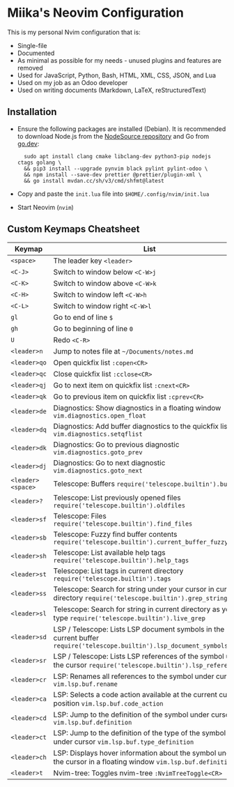 # Miika's Neovim Configuration

This is my personal Nvim configuration that is:

- Single-file
- Documented
- As minimal as possible for my needs - unused plugins and features are removed
- Used for JavaScript, Python, Bash, HTML, XML, CSS, JSON, and Lua
- Used on my job as an Odoo developer
- Used on writing documents (Markdown, LaTeX, reStructuredText)

## Installation

- Ensure the following packages are installed (Debian). It is recommended to download
  Node.js from the [NodeSource repository](https://github.com/nodesource/distributions)
  and Go from [go.dev](https://go.dev/dl/):

        sudo apt install clang cmake libclang-dev python3-pip nodejs ctags golang \
        && pip3 install --upgrade pynvim black pylint pylint-odoo \
        && npm install --save-dev prettier @prettier/plugin-xml \
        && go install mvdan.cc/sh/v3/cmd/shfmt@latest

- Copy and paste the `init.lua` file into `$HOME/.config/nvim/init.lua`
- Start Neovim (`nvim`)

## Custom Keymaps Cheatsheet

| Keymap            | List                                                                                                                  |
| ----------------- | --------------------------------------------------------------------------------------------------------------------- |
| `<space>`         | The leader key `<leader>`                                                                                             |
| `<C-J>`           | Switch to window below `<C-W>j`                                                                                       |
| `<C-K>`           | Switch to window above `<C-W>k`                                                                                       |
| `<C-H>`           | Switch to window left `<C-W>h`                                                                                        |
| `<C-L>`           | Switch to window right `<C-W>l`                                                                                       |
| `gl`              | Go to end of line `$`                                                                                                 |
| `gh`              | Go to beginning of line `0`                                                                                           |
| `U`               | Redo `<C-R>`                                                                                                          |
| `<leader>n`       | Jump to notes file at `~/Documents/notes.md`                                                                          |
| `<leader>qo`      | Open quickfix list `:copen<CR>`                                                                                       |
| `<leader>qc`      | Close quickfix list `:cclose<CR>`                                                                                     |
| `<leader>qj`      | Go to next item on quickfix list `:cnext<CR>`                                                                         |
| `<leader>qk`      | Go to previous item on quickfix list `:cprev<CR>`                                                                     |
| `<leader>de`      | Diagnostics: Show diagnostics in a floating window `vim.diagnostics.open_float`                                       |
| `<leader>dq`      | Diagnostics: Add buffer diagnostics to the quickfix list `vim.diagnostics.setqflist`                                  |
| `<leader>dk`      | Diagnostics: Go to previous diagnostic `vim.diagnostics.goto_prev`                                                    |
| `<leader>dj`      | Diagnostics: Go to next diagnostic `vim.diagnostics.goto_next`                                                        |
| `<leader><space>` | Telescope: Buffers `require('telescope.builtin').buffers`                                                             |
| `<leader>?`       | Telescope: List previously opened files `require('telescope.builtin').oldfiles`                                       |
| `<leader>sf`      | Telescope: Files `require('telescope.builtin').find_files`                                                            |
| `<leader>sb`      | Telescope: Fuzzy find buffer contents `require('telescope.builtin').current_buffer_fuzzy_find`                        |
| `<leader>sh`      | Telescope: List available help tags `require('telescope.builtin').help_tags`                                          |
| `<leader>st`      | Telescope: List tags in current directory `require('telescope.builtin').tags`                                         |
| `<leader>ss`      | Telescope: Search for string under your cursor in current directory `require('telescope.builtin').grep_string`        |
| `<leader>sl`      | Telescope: Search for string in current directory as you type `require('telescope.builtin').live_grep`                |
| `<leader>sd`      | LSP / Telescope: Lists LSP document symbols in the current buffer `require('telescope.builtin').lsp_document_symbols` |
| `<leader>sr`      | LSP / Telescope: Lists LSP references of the symbol under the cursor `require('telescope.builtin').lsp_references`    |
| `<leader>cr`      | LSP: Renames all references to the symbol under cursor `vim.lsp.buf.rename`                                           |
| `<leader>ca`      | LSP: Selects a code action available at the current cursor position `vim.lsp.buf.code_action`                         |
| `<leader>cd`      | LSP: Jump to the definition of the symbol under cursor `vim.lsp.buf.definition`                                       |
| `<leader>ct`      | LSP: Jump to the definition of the type of the symbol under cursor `vim.lsp.buf.type_definition`                      |
| `<leader>ch`      | LSP: Displays hover information about the symbol under the cursor in a floating window `vim.lsp.buf.definition`       |
| `<leader>t`       | Nvim-tree: Toggles nvim-tree `:NvimTreeToggle<CR>`                                                                    |
